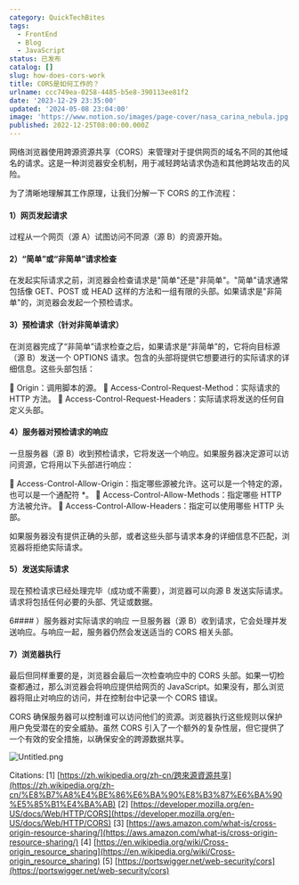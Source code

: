 ```yaml
---
category: QuickTechBites
tags:
  - FrontEnd
  - Blog
  - JavaScript
status: 已发布
catalog: []
slug: how-does-cors-work
title: CORS是如何工作的？
urlname: ccc749ea-0258-4485-b5e8-390113ee81f2
date: '2023-12-29 23:35:00'
updated: '2024-05-08 23:04:00'
image: 'https://www.notion.so/images/page-cover/nasa_carina_nebula.jpg'
published: 2022-12-25T08:00:00.000Z
---
```


网络浏览器使用跨源资源共享（CORS）来管理对于提供网页的域名不同的其他域名的请求。这是一种浏览器安全机制，用于减轻跨站请求伪造和其他跨站攻击的风险。


为了清晰地理解其工作原理，让我们分解一下 CORS 的工作流程：


#### 1）网页发起请求
过程从一个网页（源 A）试图访问不同源（源 B）的资源开始。


#### 2）“简单”或“非简单”请求检查
在发起实际请求之前，浏览器会检查请求是"简单"还是"非简单"。"简单"请求通常包括像 GET、POST 或 HEAD 这样的方法和一组有限的头部。如果请求是"非简单"的，浏览器会发起一个预检请求。


#### 3）预检请求（针对非简单请求）
在浏览器完成了“非简单”请求检查之后，如果请求是“非简单”的，它将向目标源（源 B）发送一个 OPTIONS 请求。包含的头部将提供它想要进行的实际请求的详细信息。这些头部包括：


🔸 Origin：调用脚本的源。
🔸 Access-Control-Request-Method：实际请求的 HTTP 方法。
🔸 Access-Control-Request-Headers：实际请求将发送的任何自定义头部。


#### 4）服务器对预检请求的响应
一旦服务器（源 B）收到预检请求，它将发送一个响应。如果服务器决定源可以访问资源，它将用以下头部进行响应：


🔹 Access-Control-Allow-Origin：指定哪些源被允许。这可以是一个特定的源，也可以是一个通配符 *。
🔹 Access-Control-Allow-Methods：指定哪些 HTTP 方法被允许。
🔹 Access-Control-Allow-Headers：指定可以使用哪些 HTTP 头部。


如果服务器没有提供正确的头部，或者这些头部与请求本身的详细信息不匹配，浏览器将拒绝实际请求。


#### 5）发送实际请求
现在预检请求已经处理完毕（成功或不需要），浏览器可以向源 B 发送实际请求。请求将包括任何必要的头部、凭证或数据。


6#### ）服务器对实际请求的响应
一旦服务器（源 B）收到请求，它会处理并发送响应。与响应一起，服务器仍然会发送适当的 CORS 相关头部。


#### 7）浏览器执行
最后但同样重要的是，浏览器会最后一次检查响应中的 CORS 头部。如果一切检查都通过，那么浏览器会将响应提供给网页的 JavaScript。如果没有，那么浏览器将阻止对响应的访问，并在控制台中记录一个 CORS 错误。


CORS 确保服务器可以控制谁可以访问他们的资源。浏览器执行这些规则以保护用户免受潜在的安全威胁。虽然 CORS 引入了一个额外的复杂性层，但它提供了一个有效的安全措施，以确保安全的跨源数据共享。


![Untitled.png](https://prod-files-secure.s3.us-west-2.amazonaws.com/5d24fe63-e567-4804-86f9-9fdc62e13082/b3deb140-f22b-4520-bcee-759301567801/Untitled.png?X-Amz-Algorithm=AWS4-HMAC-SHA256&X-Amz-Content-Sha256=UNSIGNED-PAYLOAD&X-Amz-Credential=AKIAT73L2G45FSPPWI6X%2F20241220%2Fus-west-2%2Fs3%2Faws4_request&X-Amz-Date=20241220T213249Z&X-Amz-Expires=3600&X-Amz-Signature=5285f1678ef258d27b7194332a1a0bdb8b92e9f2ba00288e8090229b215d20ef&X-Amz-SignedHeaders=host&x-id=GetObject)


Citations:
[1] [https://zh.wikipedia.org/zh-cn/跨來源資源共享](https://zh.wikipedia.org/zh-cn/%E8%B7%A8%E4%BE%86%E6%BA%90%E8%B3%87%E6%BA%90%E5%85%B1%E4%BA%AB)
[2] [https://developer.mozilla.org/en-US/docs/Web/HTTP/CORS](https://developer.mozilla.org/en-US/docs/Web/HTTP/CORS)
[3] [https://aws.amazon.com/what-is/cross-origin-resource-sharing/](https://aws.amazon.com/what-is/cross-origin-resource-sharing/)
[4] [https://en.wikipedia.org/wiki/Cross-origin_resource_sharing](https://en.wikipedia.org/wiki/Cross-origin_resource_sharing)
[5] [https://portswigger.net/web-security/cors](https://portswigger.net/web-security/cors)

